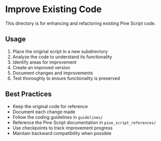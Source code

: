 # Improve Existing Code

This directory is for enhancing and refactoring existing Pine Script code.

## Usage

1. Place the original script in a new subdirectory
2. Analyze the code to understand its functionality
3. Identify areas for improvement
4. Create an improved version
5. Document changes and improvements
6. Test thoroughly to ensure functionality is preserved

## Best Practices

- Keep the original code for reference
- Document each change made
- Follow the coding guidelines in `guidelines/`
- Reference the Pine Script documentation in `pine_script_references/`
- Use checkpoints to track improvement progress
- Maintain backward compatibility when possible